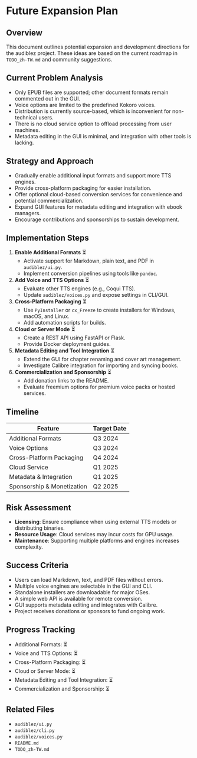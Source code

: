 # Future Expansion Plan

## Overview
This document outlines potential expansion and development directions for the audiblez project. These ideas are based on the current roadmap in `TODO_zh-TW.md` and community suggestions.

## Current Problem Analysis
- Only EPUB files are supported; other document formats remain commented out in the GUI.
- Voice options are limited to the predefined Kokoro voices.
- Distribution is currently source-based, which is inconvenient for non-technical users.
- There is no cloud service option to offload processing from user machines.
- Metadata editing in the GUI is minimal, and integration with other tools is lacking.

## Strategy and Approach
- Gradually enable additional input formats and support more TTS engines.
- Provide cross-platform packaging for easier installation.
- Offer optional cloud-based conversion services for convenience and potential commercialization.
- Expand GUI features for metadata editing and integration with ebook managers.
- Encourage contributions and sponsorships to sustain development.

## Implementation Steps
1. **Enable Additional Formats** ⏳
   - Activate support for Markdown, plain text, and PDF in `audiblez/ui.py`.
   - Implement conversion pipelines using tools like `pandoc`.
2. **Add Voice and TTS Options** ⏳
   - Evaluate other TTS engines (e.g., Coqui TTS).
   - Update `audiblez/voices.py` and expose settings in CLI/GUI.
3. **Cross-Platform Packaging** ⏳
   - Use `PyInstaller` or `cx_Freeze` to create installers for Windows, macOS, and Linux.
   - Add automation scripts for builds.
4. **Cloud or Server Mode** ⏳
   - Create a REST API using FastAPI or Flask.
   - Provide Docker deployment guides.
5. **Metadata Editing and Tool Integration** ⏳
   - Extend the GUI for chapter renaming and cover art management.
   - Investigate Calibre integration for importing and syncing books.
6. **Commercialization and Sponsorship** ⏳
   - Add donation links to the README.
   - Evaluate freemium options for premium voice packs or hosted services.

## Timeline
| Feature | Target Date |
| ------- | ----------- |
| Additional Formats | Q3 2024 |
| Voice Options | Q3 2024 |
| Cross-Platform Packaging | Q4 2024 |
| Cloud Service | Q1 2025 |
| Metadata & Integration | Q1 2025 |
| Sponsorship & Monetization | Q2 2025 |

## Risk Assessment
- **Licensing**: Ensure compliance when using external TTS models or distributing binaries.
- **Resource Usage**: Cloud services may incur costs for GPU usage.
- **Maintenance**: Supporting multiple platforms and engines increases complexity.

## Success Criteria
- Users can load Markdown, text, and PDF files without errors.
- Multiple voice engines are selectable in the GUI and CLI.
- Standalone installers are downloadable for major OSes.
- A simple web API is available for remote conversion.
- GUI supports metadata editing and integrates with Calibre.
- Project receives donations or sponsors to fund ongoing work.

## Progress Tracking
- Additional Formats: ⏳
- Voice and TTS Options: ⏳
- Cross-Platform Packaging: ⏳
- Cloud or Server Mode: ⏳
- Metadata Editing and Tool Integration: ⏳
- Commercialization and Sponsorship: ⏳

## Related Files
- `audiblez/ui.py`
- `audiblez/cli.py`
- `audiblez/voices.py`
- `README.md`
- `TODO_zh-TW.md`
